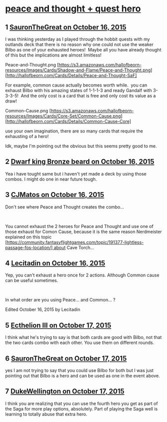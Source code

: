 # [peace and thought + quest hero](https://community.fantasyflightgames.com/topic/191398-peace-and-thought-quest-hero/)

## 1 [SauronTheGreat on October 16, 2015](https://community.fantasyflightgames.com/topic/191398-peace-and-thought-quest-hero/?do=findComment&comment=1851161)

I was thinking yesterday as I played through the hobbit quests with my outlands deck that there is no reason why one could not use the weaker Bilbo as one of your exhausted heroes!  Maybe all you have already thought of this but the implications are almost limitless!  

Peace-and-Thought.png [https://s3.amazonaws.com/hallofbeorn-resources/Images/Cards/Shadow-and-Flame/Peace-and-Thought.png] [http://hallofbeorn.com/Cards/Details/Peace-and-Thought-SaF]

For example, common cause actually becomes worth while.  you can exhaust Bilbo with his amazing states of 1-1-1-3 and ready Gandalf with 3-3-3-5!  And the only cost is a card that is free and only cost its value as a draw!  

Common-Cause.png [https://s3.amazonaws.com/hallofbeorn-resources/Images/Cards/Core-Set/Common-Cause.png] [http://hallofbeorn.com/Cards/Details/Common-Cause-Core]

use your own imagination, there are so many cards that require the exhausting of a hero!

Idk, maybe I'm pointing out the obvious but this seems pretty good to me.

## 2 [Dwarf king Bronze beard on October 16, 2015](https://community.fantasyflightgames.com/topic/191398-peace-and-thought-quest-hero/?do=findComment&comment=1851263)

Yea i have tought same but i haven't yet made a deck by using those combos. I might do one in near future tough.

## 3 [CJMatos on October 16, 2015](https://community.fantasyflightgames.com/topic/191398-peace-and-thought-quest-hero/?do=findComment&comment=1851640)

Don't see where Peace and Thought creates the combo...

 

You cannot exhaust the 2 heroes for Peace and Thought and use one of those exhaust for Comon Cause, because it is the same reason Nerdmeister explained on this topic [https://community.fantasyflightgames.com/topic/191377-lightless-passage-fos-location/] about Cave Torch...

## 4 [Lecitadin on October 16, 2015](https://community.fantasyflightgames.com/topic/191398-peace-and-thought-quest-hero/?do=findComment&comment=1851698)

Yep, you can't exhaust a hero once for 2 actions. Although Common cause can be useful sometimes.

 

In what order are you using Peace... and Common... ?

Edited October 16, 2015 by Lecitadin

## 5 [Ecthelion III on October 17, 2015](https://community.fantasyflightgames.com/topic/191398-peace-and-thought-quest-hero/?do=findComment&comment=1852118)

I think what he's trying to say is that both cards are good with Bilbo, not that the two cards combo with each other. You use them on different rounds.

## 6 [SauronTheGreat on October 17, 2015](https://community.fantasyflightgames.com/topic/191398-peace-and-thought-quest-hero/?do=findComment&comment=1852173)

yes I am not trying to say that you could use Bilbo for both but I was just pointing out that Bilbo is a hero and can be used as one in the event above.

## 7 [DukeWellington on October 17, 2015](https://community.fantasyflightgames.com/topic/191398-peace-and-thought-quest-hero/?do=findComment&comment=1852695)

I think you are realizing that you can use the fourth hero you get as part of the Saga for more play options, absolutely. Part of playing the Saga well is learning to totally abuse that extra hero.

